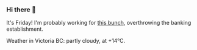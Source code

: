 ### Hi there :wave:

It's Friday! I'm probably working for [this bunch](https://github.com/kohofinancial), overthrowing the banking establishment.

Weather in Victoria BC: partly cloudy, at +14°C.

